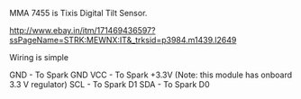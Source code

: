 MMA 7455 is Tixis Digital Tilt Sensor. 

http://www.ebay.in/itm/171469436597?ssPageName=STRK:MEWNX:IT&_trksid=p3984.m1439.l2649 

Wiring is simple 

GND - To Spark  GND
VCC - To Spark  +3.3V (Note: this module has onboard 3.3 V regulator)
SCL - To Spark D1
SDA - To Spark D0


